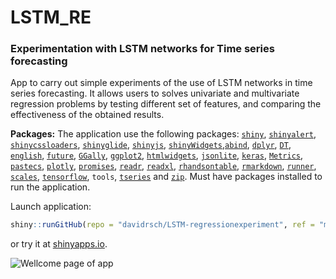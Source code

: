 # LSTM_RE
### Experimentation with LSTM networks for Time series forecasting
App to carry out simple experiments of the use of LSTM networks in time series forecasting. It allows users to solves univariate and multivariate regression problems by testing different set of features, and comparing the effectiveness of the obtained results.

**Packages:** The application use the following packages: <code><a href = 'https://cran.r-project.org/package=shiny'>shiny</a></code>, <code><a href = 'https://cran.r-project.org/package=shinyalert'>shinyalert</a></code>, <code><a href = 'https://cran.r-project.org/package=shinycssloaders'>shinycssloaders</a></code>, <code><a href = 'https://cran.r-project.org/package=shinyglide'>shinyglide</a></code>, <code><a href = 'https://cran.r-project.org/package=shinyjs'>shinyjs</a></code>, <code><a href = 'https://cran.r-project.org/package=shinyWidgets'>shinyWidgets</a></code>,<code><a href = 'https://cran.r-project.org/package=abind'>abind</a></code>, <code><a href = 'https://cran.r-project.org/package=dplyr'>dplyr</a></code>, <code><a href = 'https://cran.r-project.org/package=DT'>DT</a></code>, <code><a href = 'https://cran.r-project.org/package=english'>english</a></code>, <code><a href = 'https://cran.r-project.org/package=future'>future</a></code>, <code><a href = 'https://cran.r-project.org/package=GGally'>GGally</a></code>, <code><a href = 'https://cran.r-project.org/package=ggplot2'>ggplot2</a></code>, <code><a href = 'https://cran.r-project.org/package=htmlwidgets'>htmlwidgets</a></code>, <code><a href = 'https://cran.r-project.org/package=jsonlite'>jsonlite</a></code>, <code><a href = 'https://cran.r-project.org/package=keras'>keras</a></code>, <code><a href = 'https://cran.r-project.org/package=Metrics'>Metrics</a></code>, <code><a href = 'https://cran.r-project.org/package=pastecs'>pastecs</a></code>, <code><a href = 'https://cran.r-project.org/package=plotly'>plotly</a></code>, <code><a href = 'https://cran.r-project.org/package=promises'>promises</a></code>, <code><a href = 'https://cran.r-project.org/package=readr'>readr</a></code>, <code><a href = 'https://cran.r-project.org/package=readxl'>readxl</a></code>, <code><a href = 'https://cran.r-project.org/package=rhandsontable'>rhandsontable</a></code>, <code><a href = 'https://cran.r-project.org/package=rmarkdown'>rmarkdown</a></code>, <code><a href = 'https://cran.r-project.org/package=runner'>runner</a></code>, <code><a href = 'https://cran.r-project.org/package=scales'>scales</a></code>, <code><a href = 'https://cran.r-project.org/package=tensorflow'>tensorflow</a></code>, <code><a>tools</a></code>, <code><a href = 'https://cran.r-project.org/package=tseries'>tseries</a></code> and <code><a href = 'https://cran.r-project.org/package=zip'>zip</a></code>. Must have packages installed to run the application.

Launch application:
```r
shiny::runGitHub(repo = "davidrsch/LSTM-regressionexperiment", ref = "main")
```
or try it at [shinyapps.io](https://daviddrsch.shinyapps.io/experimentwithLSTMnetforTSforecast/).

![Wellcome page of app](https://drive.google.com/uc?export=view&id=1QZH10ptCKD1gm6AmW_UYZaAYBADoz47i)

<!--
<p align = 'center'><b>Support:</b></p>
<div align = 'center'>
<a href = 'https://drive.google.com/uc?export=view&id=1qxCy-QLbhG8t_KakHSU24af0Z_CjzKBq'><img src = 'https://drive.google.com/uc?export=view&id=1Z66_53tz5VtXBUxkB0qEqrGDK9BvkbqP' width='25%' height = '2%'/></a>
<a href = 'https://drive.google.com/uc?export=view&id=1cDTplii0HMth8ys6NSQjfLwL70i2TnC4'><img src = 'https://drive.google.com/uc?export=view&id=1O2OYSRznWTO05XRAF5egAZRHXVBtQS-J' width='25%' height = '2%'/></a>
<a href = 'https://drive.google.com/uc?export=view&id=1U2vwzXhIWBMGT0LGw7RUPt9MxPG3iIBf'><img src = 'https://drive.google.com/uc?export=view&id=1k-Fo8gwwMxZzvEK6mRG9Om0_4BkdvkHn' width='25%' height = '2%'/></a>
</div>
-->
